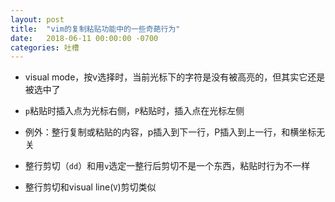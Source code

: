 ```yaml
---
layout: post
title:  "vim的复制粘贴功能中的一些奇葩行为"
date:   2018-06-11 00:00:00 -0700
categories: 吐槽
---
```

- visual mode，按v选择时，当前光标下的字符是没有被高亮的，但其实它还是被选中了

- `p`粘贴时插入点为光标右侧，`P`粘贴时，插入点在光标左侧

- 例外：整行复制或粘贴的内容，p插入到下一行，P插入到上一行，和横坐标无关

- 整行剪切（`dd`）和用`v`选定一整行后剪切不是一个东西，粘贴时行为不一样

- 整行剪切和visual line(`V`)剪切类似
